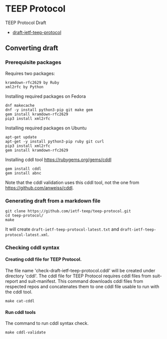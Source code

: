 # TEEP Protocol
TEEP Protocol Draft

* [draft-ietf-teep-protocol](./draft-ietf-teep-protocol.md)

## Converting draft

### Prerequisite packages

Requires two packages:
```
kramdown-rfc2629 by Ruby
xml2rfc by Python
```

Installing required packages on Fedora
```
dnf makecache
dnf -y install python3-pip git make gem
gem install kramdown-rfc2629
pip3 install xml2rfc
```

Installing required packages on Ubuntu
```
apt-get update
apt-get -y install python3-pip ruby git curl
pip3 install xml2rfc
gem install kramdown-rfc2629
```

Installing cddl tool https://rubygems.org/gems/cddl
```
gem install cddl
gem install abnc
```

Note that the cddl validation uses this cddl tool, not the one from https://github.com/anweiss/cddl.

### Generating draft from a markdown file

```
git clone https://github.com/ietf-teep/teep-protocol.git
cd teep-protocol/
make
```

It will create `draft-ietf-teep-protocol-latest.txt` and
`draft-ietf-teep-protocol-latest.xml`.

### Checking cddl syntax

#### Creating cddl file for TEEP Protocol.

The file name 'check-draft-ietf-teep-protocol.cddl' will be created under directory 'cddl'.
The cddl file for TEEP Protocol requires cddl files from suit-report and suit-manifest.
This command downloads cddl files from respected repos and concatenates them to one cddl file usable to run with the cddl tool.
```
make cat-cddl
```

#### Run cddl tools

The command to run cddl syntax check.
````
make cddl-validate
````
